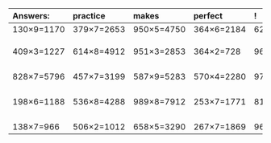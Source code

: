 | Answers: | practice | makes | perfect | ! |
| :--- | :--- | :--- | :--- | :--- |
| 130×9=1170 | 379×7=2653 | 950×5=4750 | 364×6=2184 | 622×2=1244 | 
|   |   |   |   |   | 
|   |   |   |   |   | 
|   |   |   |   |   | 
| 409×3=1227 | 614×8=4912 | 951×3=2853 | 364×2=728 | 965×5=4825 | 
|   |   |   |   |   | 
|   |   |   |   |   | 
|   |   |   |   |   | 
|   |   |   |   |   | 
| 828×7=5796 | 457×7=3199 | 587×9=5283 | 570×4=2280 | 978×6=5868 | 
|   |   |   |   |   | 
|   |   |   |   |   | 
|   |   |   |   |   | 
|   |   |   |   |   | 
| 198×6=1188 | 536×8=4288 | 989×8=7912 | 253×7=1771 | 814×2=1628 | 
|   |   |   |   |   | 
|   |   |   |   |   | 
|   |   |   |   |   | 
|   |   |   |   |   | 
| 138×7=966 | 506×2=1012 | 658×5=3290 | 267×7=1869 | 960×7=6720 | 
